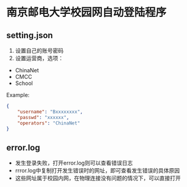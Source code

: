 # 南京邮电大学校园网自动登陆程序

## setting.json

1. 设置自己的账号密码
2. 设置运营商，选项：
  - ChinaNet
  - CMCC
  - School

Example:
```json
{
    "username": "Bxxxxxxxx",
    "passwd": "xxxxxx",
    "operators": "ChinaNet"
}
```

## error.log

  - 发生登录失败，打开error.log则可以查看错误日志
  - rrror.log中复制打开发生错误时的网址，即可查看发生错误的具体原因
  - 这些网址属于校园内网，在物理连接没有问题的情况下，可以直接打开

